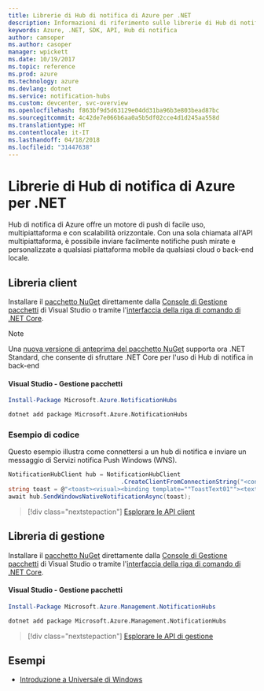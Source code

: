 ```yaml
---
title: Librerie di Hub di notifica di Azure per .NET
description: Informazioni di riferimento sulle librerie di Hub di notifica di Azure per .NET
keywords: Azure, .NET, SDK, API, Hub di notifica
author: camsoper
ms.author: casoper
manager: wpickett
ms.date: 10/19/2017
ms.topic: reference
ms.prod: azure
ms.technology: azure
ms.devlang: dotnet
ms.service: notification-hubs
ms.custom: devcenter, svc-overview
ms.openlocfilehash: f863bf9d5d63129e04dd31ba96b3e803bead87bc
ms.sourcegitcommit: 4c42de7e066b6aa0a5b5df02cce4d1d245aa558d
ms.translationtype: HT
ms.contentlocale: it-IT
ms.lasthandoff: 04/18/2018
ms.locfileid: "31447638"
---
```

# <a name="azure-notification-hubs-libraries-for-net"></a>Librerie di Hub di notifica di Azure per .NET

Hub di notifica di Azure offre un motore di push di facile uso, multipiattaforma e con scalabilità orizzontale. Con una sola chiamata all'API multipiattaforma, è possibile inviare facilmente notifiche push mirate e personalizzate a qualsiasi piattaforma mobile da qualsiasi cloud o back-end locale.

## <a name="client-library"></a>Libreria client

Installare il [pacchetto NuGet](https://www.nuget.org/packages/Microsoft.Azure.NotificationHubs) direttamente dalla [Console di Gestione pacchetti][PackageManager] di Visual Studio o tramite l'[interfaccia della riga di comando di .NET Core][DotNetCLI].

> [!NOTE]
> Una [nuova versione di anteprima del pacchetto NuGet](https://www.nuget.org/packages/Microsoft.Azure.NotificationHubs/2.0.0-preview1) supporta ora .NET Standard, che consente di sfruttare .NET Core per l'uso di Hub di notifica in back-end

#### <a name="visual-studio-package-manager"></a>Visual Studio - Gestione pacchetti

```powershell
Install-Package Microsoft.Azure.NotificationHubs
```

```bash
dotnet add package Microsoft.Azure.NotificationHubs
```

### <a name="code-example"></a>Esempio di codice

Questo esempio illustra come connettersi a un hub di notifica e inviare un messaggio di Servizi notifica Push Windows (WNS).

```csharp
NotificationHubClient hub = NotificationHubClient
                                .CreateClientFromConnectionString("<connection string with full access>", "<hub name>");
string toast = @"<toast><visual><binding template=""ToastText01""><text id=""1"">Hello from a .NET App!</text></binding></visual></toast>";
await hub.SendWindowsNativeNotificationAsync(toast);
```

> [!div class="nextstepaction"]
> [Esplorare le API client](/dotnet/api/overview/azure/notificationhubs/client)


## <a name="management-library"></a>Libreria di gestione

Installare il [pacchetto NuGet](https://www.nuget.org/packages/Microsoft.Azure.Management.NotificationHubs) direttamente dalla [Console di Gestione pacchetti][PackageManager] di Visual Studio o tramite l'[interfaccia della riga di comando di .NET Core][DotNetCLI].

#### <a name="visual-studio-package-manager"></a>Visual Studio - Gestione pacchetti

```powershell
Install-Package Microsoft.Azure.Management.NotificationHubs
```

```bash
dotnet add package Microsoft.Azure.Management.NotificationHubs
```

> [!div class="nextstepaction"]
> [Esplorare le API di gestione](/dotnet/api/overview/azure/notificationhubs/management)

## <a name="samples"></a>Esempi

- [Introduzione a Universale di Windows](https://github.com/Azure/azure-notificationhubs-samples/tree/master/dotnet/GetStartedWindowsUniversal)

[PackageManager]: https://docs.microsoft.com/nuget/tools/package-manager-console
[DotNetCLI]: https://docs.microsoft.com/dotnet/core/tools/dotnet-add-package
